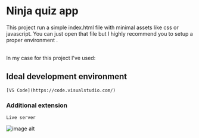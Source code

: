 # Ninja quiz app

This project run a simple index.html file with minimal assets like css or javascript. You can just open that file but I highly recommend you to setup a proper environment . <br /> <br /> 

In my case for this project I've used: 

## Ideal development environment 
```
[VS Code](https://code.visualstudio.com/)
```

### Additional extension
```
Live server 
```

![image alt](link)